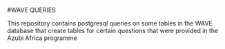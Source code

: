 #WAVE QUERIES

This repository contains postgresql queries on some tables in the WAVE database that create tables for certain questions that were provided in the Azubi Africa programme
